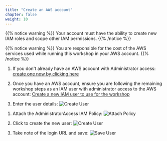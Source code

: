 ```yaml
---
title: "Create an AWS account"
chapter: false
weight: 10
---
```



{{% notice warning %}}
Your account must have the ability to create new IAM roles and scope other IAM permissions.
{{% /notice %}}

{{% notice warning %}}
You are responsible for the cost of the AWS services used while running this workshop in your AWS account.
{{% /notice %}}

1. If you don't already have an AWS account with Administrator access: [create
one now by clicking here](https://aws.amazon.com/getting-started/)

1. Once you have an AWS account, ensure you are following the remaining workshop steps
as an IAM user with administrator access to the AWS account:
[Create a new IAM user to use for the workshop](https://console.aws.amazon.com/iam/home?#/users$new)

1. Enter the user details:
![Create User](/images/10_prerequisites/iam-1-create-user.png)

<!--[TBD] - modify to create policy with only permissions needed for the workshop-->
1. Attach the AdministratorAccess IAM Policy:
![Attach Policy](/images/10_prerequisites/iam-2-attach-policy.png)

1. Click to create the new user:
![Create User](/images/10_prerequisites/iam-3-create-user.png)

1. Take note of the login URL and save:
![Save User](/images/10_prerequisites/iam-4-save-url.png)
